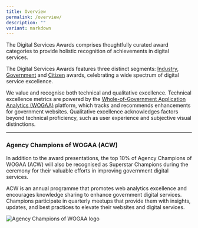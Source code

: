 ```yaml
---
title: Overview
permalink: /overview/
description: ""
variant: markdown
---
```

<style type="text/css">
.content h4 {
    color: #B41E8E;
    font-weight: 700;
}
</style>
<p>The Digital Services Awards comprises thoughtfully curated award categories to provide holistic recognition of achievements in digital services.</p>
<p>The Digital Services Awards features three distinct segments: <a href="/industry-awards/">Industry</a>, <a href="/government-awards/">Government</a> and <a href="/citizen-award/">Citizen</a> awards, celebrating a wide spectrum of digital service excellence.</p>
<p>We value and recognise both technical and qualitative excellence. Technical excellence metrics are powered by the <a target="_blank" aria-label="WOGAA" href="https://wogaa.sg/">Whole-of-Government Application Analytics (WOGAA)</a> platform, which tracks and recommends enhancements for government websites. Qualitative excellence acknowledges factors beyond technical proficiency, such as user experience and subjective visual distinctions.</p>

<hr><h3>Agency Champions of WOGAA (ACW) </h3>
<div class="row is-multiline">
<div class="col is-8">
<p>In addition to the award presentations, the top 10% of Agency Champions of WOGAA (ACW) will also be recognised as Superstar Champions during the ceremony for their valuable efforts in improving government digital services.</p>

<p>ACW is an annual programme that promotes web analytics excellence and encourages knowledge sharing to enhance government digital services. Champions participate in quarterly meetups that provide them with insights, updates, and best practices to elevate their websites and digital services. </p>
</div>
<div class="col is-4"><img alt="Agency Champions of WOGAA logo" src="/images/acw\_logo.svg"></div></div>